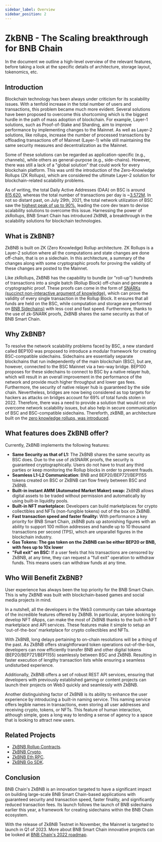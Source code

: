 ```yaml
---
sidebar_label: Overview
sidebar_position: 2
---
```

# ZkBNB - The Scaling breakthrough for BNB Chain

In the document we outline a high-level overview of the relevant features, before taking a look at the specific details of architecture, storage layout, tokenomics, etc.

## Introduction

Blockchain technology has been always under criticism for its scalability issues. With a tenfold increase in the total number of users and transactions, this problem became much more evident. Several solutions have been proposed to overcome this shortcoming which is the biggest hurdle in the path of mass adoption of blockchain. For example, Layer-1 solutions, such as Proof-of-Stake and Sharding, aim to improve performance by implementing changes to the Mainnet. As well as Layer-2 solutions, like rollups, increase the number of processed transactions by offloading transactions off of Mainnet (Layer-1) while still maintaining the same security measures and decentralization as the Mainnet.

Some of these solutions can be regarded as application-specific (e.g., channels), while others as general-purpose (e.g., side-chains). However, there was still a lack of a "global solution" that could work for every blockchain platform. This was until the introduction of the Zero-Knowledge Rollups (ZK Rollups), which are considered the ultimate Layer-2 solution for blockchain-related scalability problems.

As of writing, the total Daily Active Addresses (DAA) on BSC is around [815,620](https://ycharts.com/indicators/sources/bscscan), whereas the total number of transactions per day is ~[3.572M](https://ycharts.com/indicators/reports/binance_smart_chain_statistics). In not so distant past, on July 29th, 2021, the total network utilization of BSC saw the [highest peak of up to 90%](https://bscscan.com/chart/networkutilization), leading the core dev team to devise scalability solutions to overcome this issue. Harnessing the power of zkRollups, BNB Smart Chain has introduced ZkBNB, a breakthrough in the scalability solutions for blockchain technologies.

## What is ZkBNB?

ZkBNB is built on ZK (Zero Knowledge) Rollup architecture. ZK Rollups is a Layer-2 solution where all the computations and state changes are done off-chain, that is on a sidechain. In this architecture,  a summary of the changes along with some cryptographic proofs for proving the validity of these changes are posted to the Mainnet.

Like zkRollups, ZkBNB has the capability to bundle (or "roll-up") hundreds of transactions into a single batch (Rollup Block) off-chain and generate a cryptographic proof. These proofs can come in the form of [SNARKs (succinct non-interactive argument of knowledge)](https://cointelegraph.com/explained/zk-starks-vs-zk-snarks-explained), which can prove the validity of every single transaction in the Rollup Block. It ensures that all funds are held on the BSC, while computation and storage are performed on [BNB Sidechains)](https://docs.bnbchain.org/docs/BNBSidechain/overview/bs-overview) with less cost and fast speed. Furthermore, thanks to the use of zk-SNARK proofs, ZkBNB shares the same security as that of BNB Smart Chain.

## Why ZkBNB?

To resolve the network scalability problems faced by BSC, a new standard called BEP100 was proposed to introduce a modular framework for creating BSC-compatible sidechains. Sidechains are essentially separate blockchains that run independently of the main blockchain (BSC), but are, however, connected to the BSC Mainnet via a two-way bridge. BEP100 proposes for these sidechains  to connect to BSC by a native relayer hub, which will  result in an overall improvement in the performance of the network and provide much higher throughput and lower gas fees. Furthermore, the security of native relayer hub is guaranteed by the side chain. Nevertheless, bridges are now being considered as top targets for hackers as attacks on bridges account for 69% of total funds stolen in 2022. Therefore, there was a need to provide a solution that would not only overcome network scalability issues, but also help in secure communication of BSC and BSC-compatible sidechains. Thereforth, zkBNB, an architecture built on the [zero knowledge rollups, was introduced](https://ethereum.org/en/developers/docs/scaling/zk-rollups/).

## What features does ZkBNB offer?

Currently, ZkBNB implements the following features:

-   **Same Security as that of L1:** The ZkBNB shares the same security as BSC does. Due to the use of zkSNARK proofs, the security is guaranteed cryptographically. Users do not have to trust any third parties or keep monitoring the Rollup blocks in order to prevent frauds.
-   **Seamless L1-L2 Communication**: BNB and BEP20/BEP721/BEP1155 tokens created on BSC or ZkBNB can flow freely between BSC and ZkBNB.
-   **Built-in instant AMM (Automated Market Maker) swap:** ZkBNB allows digital assets to be traded without permission and automatically by using built-in liquidity pools.
-   **Built-in NFT marketplace:** Developers can build marketplaces for crypto collectibles and NFTs (non-fungible tokens) out of the box on ZkBNB.
-   **Fast transaction speed and faster finality:** With performance a key priority for BNB Smart Chain, zkBNB puts up astonishing figures with an ability to support 100 million addresses and handle up to 10 thousand transactions per second (TPS), which are unparallel figures in the blockchain industry.
-   ******Gas Tokens:** The gas token on the ZkBNB can be either BEP20 or BNB, with fees up to 10x lower****
-   **"Full exit" on BSC:** If a user feels that his transactions are censored by ZkBNB, at any time, they can request a "full exit" operation to withdraw funds. This means users can withdraw funds at any time.

## Who Will Benefit ZkBNB?

User experience has always been the top priority for the BNB Smart Chain. This is why ZkBNB was built with blockchain-based games and social media projects in mind.

In a nutshell, all the developers in the Web3 community can take advantage of the incredible features offered by ZkBNB. In particular, anyone looking to develop NFT dApps, can make the most of ZkBNB thanks to the built-in NFT marketplace and API services. These features make it simple to setup an 'out-of-the-box' marketplace for crypto collectibles and NFTs.

With ZkBNB, long delays pertaining to on-chain resolutions will be a thing of the past. As ZkBNB offers straightforward token operations out-of-the-box, developers can now efficiently transfer BNB and other digital tokens (BEP20/BEP721/BEP1155) seamlessly between BSC and ZkBNB. Resulting in faster execution of lengthy transaction lists while ensuring a seamless undisturbed experience.

Additionally, ZkBNB offers a set of robust REST API services, ensuring that developers with previously established gaming or content projects can launch their projects on Web3 quickly and seamlessly with ZkBNB.

Another distinguishing factor of ZkBNB is its ability to enhance the user experience by introducing a built-in naming service. This naming service offers legible names in transactions, even storing all user addresses and receiving crypto, tokens, or NFTs. This feature of human interaction, although simple, goes a long way to lending a sense of agency to a space that is looking to attract new users.

## Related Projects
- [ZkBNB Rollup Contracts](https://github.com/bnb-chain/zkbnb-contract).
- [ZkBNB Crypto](https://github.com/bnb-chain/zkbnb-crypto).
- [ZkBNB Eth RPC](https://github.com/bnb-chain/zkbnb-eth-rpc).
- [ZkBNB Go SDK](https://github.com/bnb-chain/zkbnb-go-sdk).

## Conclusion

BNB Chain's ZkBNB is an innovation targeted to have a significant impact on building large-scale BNB Smart Chain-based applications with guaranteed security and transaction speed, faster finality, and significantly reduced transaction fees. Its launch follows the launch of BNB sidechains earlier this year, a framework for creating sidechains within the BNB Chain ecosystem.

With the release of ZkBNB Testnet in November, the Mainnet is targeted to launch in Q1 of 2023. More about BNB Smart Chain innovative projects can be looked at [BNB Chain's 2022 roadmap](https://www.bnbchain.org/en/blog/bnb-chain-tech-roadmap-2022/).